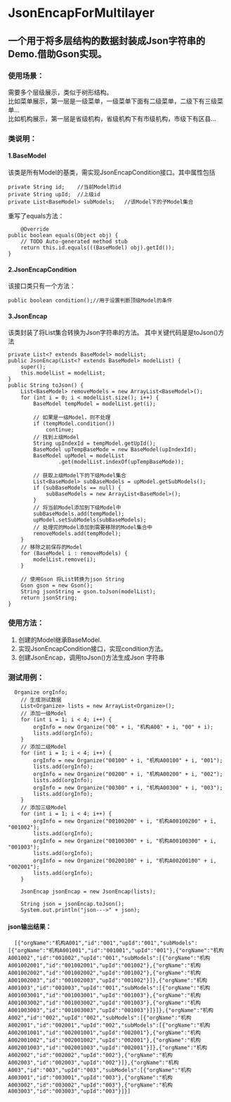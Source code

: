 # JsonEncapForMultilayer
## 一个用于将多层结构的数据封装成Json字符串的Demo.借助Gson实现。
### 使用场景：<br>
需要多个层级展示，类似于树形结构。<br>
比如菜单展示，第一层是一级菜单，一级菜单下面有二级菜单，二级下有三级菜单...<br>
比如机构展示，第一层是省级机构，省级机构下有市级机构，市级下有区县...<br>

### 类说明：
#### 1.BaseModel
该类是所有Model的基类，需实现JsonEncapCondition接口。其中属性包括
    
    
    private String id;    //当前Model的id
    private String upId;  //上级id
    private List<BaseModel> subModels;   //该Model下的子Model集合
重写了equals方法：
    
    	@Override
	public boolean equals(Object obj) {
		// TODO Auto-generated method stub
		return this.id.equals(((BaseModel) obj).getId());
	}
  
#### 2.JsonEncapCondition
该接口类只有一个方法：
    
    public boolean condition();//用于设置判断顶级Model的条件
#### 3.JsonEncap
该类封装了将List集合转换为Json字符串的方法。
    其中关键代码是是toJson()方法
        
    private List<? extends BaseModel> modelList;
    public JsonEncap(List<? extends BaseModel> modelList) {
		super();
		this.modelList = modelList;
	}
    public String toJson() {
		List<BaseModel> removeModels = new ArrayList<BaseModel>();
		for (int i = 0; i < modelList.size(); i++) {
			BaseModel tempModel = modelList.get(i);

			// 如果是一级Model，则不处理
			if (tempModel.condition())
				continue;
			// 找到上级Model
			String upIndexId = tempModel.getUpId();
			BaseModel upTempBaseMode = new BaseModel(upIndexId);
			BaseModel upModel = modelList
					.get(modelList.indexOf(upTempBaseMode));

			// 获取上级Model下的下级Model集合
			List<BaseModel> subBaseModels = upModel.getSubModels();
			if (subBaseModels == null) {
				subBaseModels = new ArrayList<BaseModel>();
			}
			// 将当前Model添加到下级Model中
			subBaseModels.add(tempModel);
			upModel.setSubModels(subBaseModels);
			// 处理完的Model添加到需要移除的Model集合中
			removeModels.add(tempModel);
		}
		// 移除之前保存的Model
		for (BaseModel i : removeModels) {
			modelList.remove(i);
		}

		// 使用Gson 将List转换为json String
		Gson gson = new Gson();
		String jsonString = gson.toJson(modelList);
		return jsonString;
	}
  ### 使用方法：
  1. 创建的Model继承BaseModel.
  2. 实现JsonEncapCondition接口，实现condition方法。
  3. 创建JsonEncap，调用toJson()方法生成Json 字符串
  ### 测试用例：
      
      Organize orgInfo;
		// 生成测试数据
		List<Organize> lists = new ArrayList<Organize>();
		// 添加一级Model
		for (int i = 1; i < 4; i++) {
			orgInfo = new Organize("00" + i, "机构A00" + i, "00" + i);
			lists.add(orgInfo);
		}
		// 添加二级Model
		for (int i = 1; i < 4; i++) {
			orgInfo = new Organize("00100" + i, "机构A00100" + i, "001");
			lists.add(orgInfo);
			orgInfo = new Organize("00200" + i, "机构A00200" + i, "002");
			lists.add(orgInfo);
			orgInfo = new Organize("00300" + i, "机构A00300" + i, "003");
			lists.add(orgInfo);
		}
		// 添加三级Model
		for (int i = 1; i < 4; i++) {
			orgInfo = new Organize("00100200" + i, "机构A00100200" + i, "001002");
			lists.add(orgInfo);
			orgInfo = new Organize("00100300" + i, "机构A00100300" + i, "001003");
			lists.add(orgInfo);
			orgInfo = new Organize("00200100" + i, "机构A00200100" + i, "002001");
			lists.add(orgInfo);
		}

		JsonEncap jsonEncap = new JsonEncap(lists);

		String json = jsonEncap.toJson();
		System.out.println("json--->" + json);
  #### json输出结果：
      
      [{"orgName":"机构A001","id":"001","upId":"001","subModels":[{"orgName":"机构A001001","id":"001001","upId":"001"},{"orgName":"机构A001002","id":"001002","upId":"001","subModels":[{"orgName":"机构A001002001","id":"001002001","upId":"001002"},{"orgName":"机构A001002002","id":"001002002","upId":"001002"},{"orgName":"机构A001002003","id":"001002003","upId":"001002"}]},{"orgName":"机构A001003","id":"001003","upId":"001","subModels":[{"orgName":"机构A001003001","id":"001003001","upId":"001003"},{"orgName":"机构A001003002","id":"001003002","upId":"001003"},{"orgName":"机构A001003003","id":"001003003","upId":"001003"}]}]},{"orgName":"机构A002","id":"002","upId":"002","subModels":[{"orgName":"机构A002001","id":"002001","upId":"002","subModels":[{"orgName":"机构A002001001","id":"002001001","upId":"002001"},{"orgName":"机构A002001002","id":"002001002","upId":"002001"},{"orgName":"机构A002001003","id":"002001003","upId":"002001"}]},{"orgName":"机构A002002","id":"002002","upId":"002"},{"orgName":"机构A002003","id":"002003","upId":"002"}]},{"orgName":"机构A003","id":"003","upId":"003","subModels":[{"orgName":"机构A003001","id":"003001","upId":"003"},{"orgName":"机构A003002","id":"003002","upId":"003"},{"orgName":"机构A003003","id":"003003","upId":"003"}]}]
